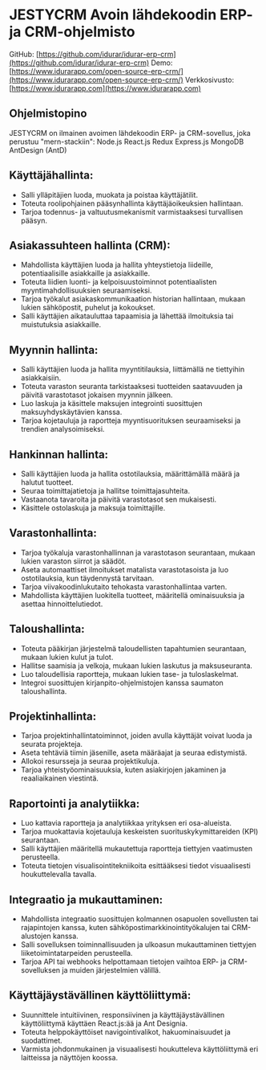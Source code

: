 #  JESTYCRM Avoin lähdekoodin ERP- ja CRM-ohjelmisto

GitHub: [https://github.com/idurar/idurar-erp-crm](https://github.com/idurar/idurar-erp-crm)
Demo: [https://www.idurarapp.com/open-source-erp-crm/](https://www.idurarapp.com/open-source-erp-crm/)
Verkkosivusto: [https://www.idurarapp.com](https://www.idurarapp.com)

## Ohjelmistopino

 JESTYCRM on ilmainen avoimen lähdekoodin ERP- ja CRM-sovellus, joka perustuu "mern-stackiin": Node.js React.js Redux Express.js MongoDB AntDesign (AntD)

## Käyttäjähallinta:

- Salli ylläpitäjien luoda, muokata ja poistaa käyttäjätilit.
- Toteuta roolipohjainen pääsynhallinta käyttäjäoikeuksien hallintaan.
- Tarjoa todennus- ja valtuutusmekanismit varmistaaksesi turvallisen pääsyn.

## Asiakassuhteen hallinta (CRM):

- Mahdollista käyttäjien luoda ja hallita yhteystietoja liideille, potentiaalisille asiakkaille ja asiakkaille.
- Toteuta liidien luonti- ja kelpoisuustoiminnot potentiaalisten myyntimahdollisuuksien seuraamiseksi.
- Tarjoa työkalut asiakaskommunikaation historian hallintaan, mukaan lukien sähköpostit, puhelut ja kokoukset.
- Salli käyttäjien aikatauluttaa tapaamisia ja lähettää ilmoituksia tai muistutuksia asiakkaille.

## Myynnin hallinta:

- Salli käyttäjien luoda ja hallita myyntitilauksia, liittämällä ne tiettyihin asiakkaisiin.
- Toteuta varaston seuranta tarkistaaksesi tuotteiden saatavuuden ja päivitä varastotasot jokaisen myynnin jälkeen.
- Luo laskuja ja käsittele maksujen integrointi suosittujen maksuyhdyskäytävien kanssa.
- Tarjoa kojetauluja ja raportteja myyntisuorituksen seuraamiseksi ja trendien analysoimiseksi.

## Hankinnan hallinta:

- Salli käyttäjien luoda ja hallita ostotilauksia, määrittämällä määrä ja halutut tuotteet.
- Seuraa toimittajatietoja ja hallitse toimittajasuhteita.
- Vastaanota tavaroita ja päivitä varastotasot sen mukaisesti.
- Käsittele ostolaskuja ja maksuja toimittajille.

## Varastonhallinta:

- Tarjoa työkaluja varastonhallinnan ja varastotason seurantaan, mukaan lukien varaston siirrot ja säädöt.
- Aseta automaattiset ilmoitukset matalista varastotasoista ja luo ostotilauksia, kun täydennystä tarvitaan.
- Tarjoa viivakoodinlukutaito tehokasta varastonhallintaa varten.
- Mahdollista käyttäjien luokitella tuotteet, määritellä ominaisuuksia ja asettaa hinnoittelutiedot.

## Taloushallinta:

- Toteuta pääkirjan järjestelmä taloudellisten tapahtumien seurantaan, mukaan lukien kulut ja tulot.
- Hallitse saamisia ja velkoja, mukaan lukien laskutus ja maksuseuranta.
- Luo taloudellisia raportteja, mukaan lukien tase- ja tuloslaskelmat.
- Integroi suosittujen kirjanpito-ohjelmistojen kanssa saumaton taloushallinta.

## Projektinhallinta:

- Tarjoa projektinhallintatoiminnot, joiden avulla käyttäjät voivat luoda ja seurata projekteja.
- Aseta tehtäviä tiimin jäsenille, aseta määräajat ja seuraa edistymistä.
- Allokoi resursseja ja seuraa projektikuluja.
- Tarjoa yhteistyöominaisuuksia, kuten asiakirjojen jakaminen ja reaaliaikainen viestintä.

## Raportointi ja analytiikka:

- Luo kattavia raportteja ja analytiikkaa yrityksen eri osa-alueista.
- Tarjoa muokattavia kojetauluja keskeisten suorituskykymittareiden (KPI) seurantaan.
- Salli käyttäjien määritellä mukautettuja raportteja tiettyjen vaatimusten perusteella.
- Toteuta tietojen visualisointitekniikoita esittääksesi tiedot visuaalisesti houkuttelevalla tavalla.

## Integraatio ja mukauttaminen:

- Mahdollista integraatio suosittujen kolmannen osapuolen sovellusten tai rajapintojen kanssa, kuten sähköpostimarkkinointityökalujen tai CRM-alustojen kanssa.
- Salli sovelluksen toiminnallisuuden ja ulkoasun mukauttaminen tiettyjen liiketoimintatarpeiden perusteella.
- Tarjoa API tai webhooks helpottamaan tietojen vaihtoa ERP- ja CRM-sovelluksen ja muiden järjestelmien välillä.

## Käyttäjäystävällinen käyttöliittymä:

- Suunnittele intuitiivinen, responsiivinen ja käyttäjäystävällinen käyttöliittymä käyttäen React.js:ää ja Ant Designia.
- Toteuta helppokäyttöiset navigointivalikot, hakuominaisuudet ja suodattimet.
- Varmista johdonmukainen ja visuaalisesti houkutteleva käyttöliittymä eri laitteissa ja näyttöjen koossa.
